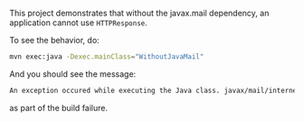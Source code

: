 This project demonstrates that without the javax.mail dependency, an application cannot use `HTTPResponse`.

To see the behavior, do:

```bash
mvn exec:java -Dexec.mainClass="WithoutJavaMail"
```

And you should see the message:

```bash
An exception occured while executing the Java class. javax/mail/internet/ParseException
```

as part of the build failure.
